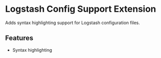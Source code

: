 # Logstash Config Support Extension

Adds syntax highlighting support for Logstash configuration files.

## Features
- Syntax highlighting

